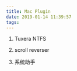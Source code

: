 ```yaml
---
title: Mac Plugin
date: 2019-01-14 11:39:57
tags:
---
```


1. Tuxera NTFS

2. scroll reverser

3. 系统助手